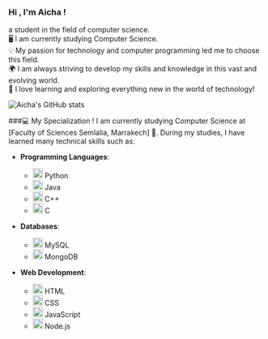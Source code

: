 ### Hi , I'm Aicha !   
 a student in the field of computer science.<br/>
 🖥️ I am currently studying Computer Science.<br/>
 💡 My passion for technology and computer programming led me to choose this field.<br/>
 🌍 I am always striving to develop my skills and knowledge in this vast and evolving world.<br/>
 🚀 I love learning and exploring everything new in the world of technology!<br/>


![Aicha's GitHub stats](https://github-readme-stats.vercel.app/api?username=Echchafiai-aicha&show_icons=true&theme=radical)


###💻 My Specialization !
I am currently studying Computer Science at [Faculty of Sciences Semlalia, Marrakech] 🏫. During my studies, I have learned many technical skills such as:

- **Programming Languages**:
  - <img src="https://upload.wikimedia.org/wikipedia/commons/thumb/c/c3/Python-logo-notext.svg/1024px-Python-logo-notext.svg.png" width="20"> Python
  - <img src="https://upload.wikimedia.org/wikipedia/en/thumb/3/30/Java_programming_language_logo.svg/1200px-Java_programming_language_logo.svg.png" width="20"> Java
  - <img src="https://upload.wikimedia.org/wikipedia/commons/thumb/1/18/ISO_C%2B%2B_Logo.svg/1200px-ISO_C%2B%2B_Logo.svg.png" width="20"> C++
  - <img src="https://upload.wikimedia.org/wikipedia/commons/thumb/1/18/C_Programming_Language.svg/1200px-C_Programming_Language.svg.png" width="20"> C

- **Databases**:
  - <img src="https://upload.wikimedia.org/wikipedia/en/thumb/6/62/MySQL.svg/1200px-MySQL.svg.png" width="20"> MySQL
  - <img src="https://upload.wikimedia.org/wikipedia/commons/thumb/4/4b/MongoDB_Logo.svg/1200px-MongoDB_Logo.svg.png" width="20"> MongoDB

- **Web Development**:
  - <img src="https://upload.wikimedia.org/wikipedia/commons/thumb/6/61/HTML5_logo_and_wordmark.svg/1200px-HTML5_logo_and_wordmark.svg.png" width="20"> HTML
  - <img src="https://upload.wikimedia.org/wikipedia/commons/thumb/d/d5/CSS3_logo_and_wordmark.svg/1200px-CSS3_logo_and_wordmark.svg.png" width="20"> CSS
  - <img src="https://upload.wikimedia.org/wikipedia/commons/thumb/9/99/Unofficial_JavaScript_logo_2.svg/1200px-Unofficial_JavaScript_logo_2.svg.png" width="20"> JavaScript
  - <img src="https://upload.wikimedia.org/wikipedia/commons/thumb/d/d9/Node.js_logo.svg/1200px-Node.js_logo.svg.png" width="20"> Node.js


